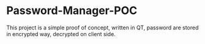 # Password-Manager-POC

This project is a simple proof of concept, written in QT, password are stored in encrypted way, decrypted on client side.
